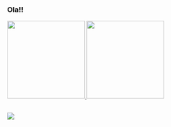 ### Ola!!

<!--
**GuilhermeHiago/GuilhermeHiago** is a ✨ _special_ ✨ repository because its `README.md` (this file) appears on your GitHub profile.
Here are some ideas to get you started:

- 🔭 I’m currently working on ...
- 🌱 I’m currently learning ...
- 👯 I’m looking to collaborate on ...
- 🤔 I’m looking for help with ...
- 💬 Ask me about ...
- 📫 How to reach me: ...
- 😄 Pronouns: ...
- ⚡ Fun fact: ...
-->
<div>
  <a href="https://github.com/GuilhermeHiago">
  <img height="180em" src="https://github-readme-stats.vercel.app/api?username=GuilhermeHiago&show_icons=true&theme=dracula&include_all_commits=true&count_private=true"/>
  <img height="180em" src="https://github-readme-stats.vercel.app/api/top-langs/?username=GuilhermeHiago&layout=compact&exclude_repo=linuxdistro,kernelLinuxVanila&hide=c,assembly,shell&langs_count=7&theme=dracula"/>
</div>

##
  
<div> 
  <a href="https://www.linkedin.com/in/gh-santos" target="_blank"><img src="https://img.shields.io/badge/-LinkedIn-%230077B5?style=for-the-badge&logo=linkedin&logoColor=white" target="_blank"></a> 
 
</div>
